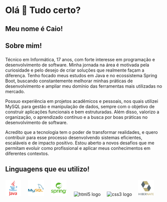 <h1 align="left">Olá 👋 Tudo certo?</h1>

###

<h2 align="left">Meu nome é Caio!</h2>

###

<h2 align="left">Sobre mim!</h2>

###

<p align="left">Técnico em Informática, 17 anos, com forte interesse em programação e desenvolvimento de software. Minha jornada na área é motivada pela curiosidade e pelo desejo de criar soluções que realmente façam a diferença. Tenho focado meus estudos em Java e no ecossistema Spring Boot, buscando constantemente melhorar minhas práticas de desenvolvimento e ampliar meu domínio das ferramentas mais utilizadas no mercado.

Possuo experiência em projetos acadêmicos e pessoais, nos quais utilizei MySQL para gestão e manipulação de dados, sempre com o objetivo de construir aplicações funcionais e bem estruturadas. Além disso, valorizo a organização, o aprendizado contínuo e a busca por boas práticas no desenvolvimento de software.

Acredito que a tecnologia tem o poder de transformar realidades, e quero contribuir para esse processo desenvolvendo sistemas eficientes, escaláveis e de impacto positivo. Estou aberto a novos desafios que me permitam evoluir como profissional e aplicar meus conhecimentos em diferentes contextos.</p>

###

<h2 align="left">Linguagens que eu utilizo!</h2>

###

<div align="left">
  <img src="https://github.com/devicons/devicon/blob/master/icons/java/java-original-wordmark.svg" height="50" alt="java logo"  />
  <img width="15" />
  <img src="https://github.com/devicons/devicon/blob/master/icons/mysql/mysql-original-wordmark.svg" height="50" alt="mysql logo"  />
  <img width="15" />
  <img src="https://github.com/devicons/devicon/blob/master/icons/spring/spring-original-wordmark.svg" height="50" alt="spring logo"  />
  <img width="15" />
  <img src="https://cdn.jsdelivr.net/gh/devicons/devicon/icons/html5/html5-original.svg" height="50" alt="html5 logo"  />
  <img width="12" />
  <img src="https://cdn.jsdelivr.net/gh/devicons/devicon/icons/css3/css3-original.svg" height="50" alt="css3 logo"  />
  <img width="12" />
  <img src="https://github.com/devicons/devicon/blob/master/icons/hibernate/hibernate-original-wordmark.svg" height="50" alt="hibernate logo"  />
  <img width="15" />
</div>

###
